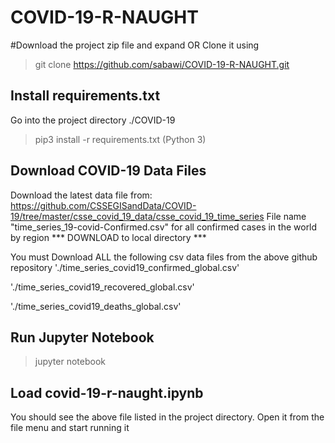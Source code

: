 # COVID-19-R-NAUGHT

#Download the project zip file and expand OR Clone it using 
>git clone https://github.com/sabawi/COVID-19-R-NAUGHT.git
  

## Install requirements.txt
Go into the project directory ./COVID-19
>pip3 install -r requirements.txt (Python 3)

## Download COVID-19 Data Files
Download the latest data file from:
https://github.com/CSSEGISandData/COVID-19/tree/master/csse_covid_19_data/csse_covid_19_time_series
File name "time_series_19-covid-Confirmed.csv"  for all confirmed cases in the world by region
*** DOWNLOAD to local directory ***

You must Download ALL the following csv data files from the above github repository
'./time_series_covid19_confirmed_global.csv' 

'./time_series_covid19_recovered_global.csv'

'./time_series_covid19_deaths_global.csv'

## Run Jupyter Notebook
>jupyter notebook

## Load covid-19-r-naught.ipynb
You should see the above file listed in the project directory. Open it from the file menu and start running it
